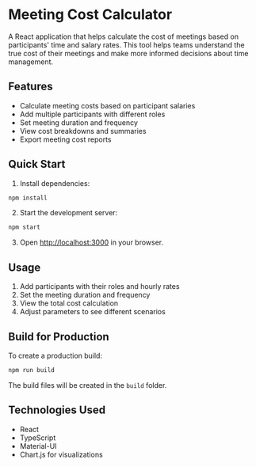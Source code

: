 # Meeting Cost Calculator

A React application that helps calculate the cost of meetings based on participants' time and salary rates. This tool helps teams understand the true cost of their meetings and make more informed decisions about time management.

## Features

- Calculate meeting costs based on participant salaries
- Add multiple participants with different roles
- Set meeting duration and frequency
- View cost breakdowns and summaries
- Export meeting cost reports

## Quick Start

1. Install dependencies:
```bash
npm install
```

2. Start the development server:
```bash
npm start
```

3. Open [http://localhost:3000](http://localhost:3000) in your browser.

## Usage

1. Add participants with their roles and hourly rates
2. Set the meeting duration and frequency
3. View the total cost calculation
4. Adjust parameters to see different scenarios

## Build for Production

To create a production build:

```bash
npm run build
```

The build files will be created in the `build` folder.

## Technologies Used

- React
- TypeScript
- Material-UI
- Chart.js for visualizations
